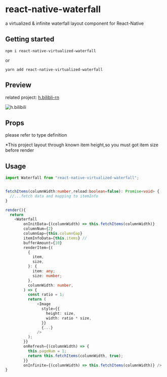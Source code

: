 # react-native-waterfall

a virtualized & infinite waterfall layout component for React-Native

## Getting started

`npm i react-native-virtualized-waterfall`

or

`yarn add react-native-virtualized-waterfall`

## Preview

related project: [h.bilibli-rn](https://github.com/Feng-Bu-Jue/h.bilibili-rn "Heading link")

![h.bilibili](https://i.loli.net/2020/09/02/mFa6XNckYn5UAvK.gif)

## Props

please refer to type definition

*This project layout through known item height,so you must got item size before render

## Usage

```Typescript
import Waterfall from "react-native-virtualized-waterfall";


fetchItems(columnWidth:number,reload:boolean=false): Promise<void> {
  //...fetch data and mapping to itemInfo
}

render(){
  return
    <Waterfall
        onInitData={(columnWidth) => this.fetchItems(columnWidth)}
        columnNum={2}
        columnGap={this.columnGap}
        itemInfoData={this.items} // 
        bufferAmount={10}
        renderItem={(
          {
            item,
            size,
          }: {
            item: any;
            size: number;
          },
          columnWidth: number,
        ) => {
          const ratio = 1;
          return (
              <Image
                style={{
                  height: size,
                  width: ratio * size,
                }}
                {...}
              />
          );
        }}
        onRefresh={(columnWidth) => {
          this.pageNum = 1;
          return this.fetchItems(columnWidth, true);
        }}
        onInfinite={(columnWidth) => this.fetchItems(columnWidth)} />
}
```
